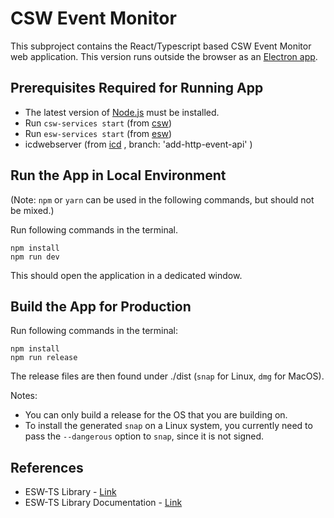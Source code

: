 # CSW Event Monitor

This subproject contains the React/Typescript based CSW Event Monitor web application.
This version runs outside the browser as an [Electron app](https://www.electronjs.org/).

## Prerequisites Required for Running App

* The latest version of [Node.js](https://nodejs.org/en/download/package-manager/) must be installed.
* Run `csw-services start` (from [csw](https://github.com/tmtsoftware/csw))
* Run `esw-services start` (from [esw](https://github.com/tmtsoftware/esw))
* icdwebserver (from [icd](https://github.com/tmtsoftware/icd) , branch: 'add-http-event-api' )

## Run the App in Local Environment

(Note: `npm` or `yarn` can be used in the following commands, but should not be mixed.)

Run following commands in the terminal.
```
npm install
npm run dev
```

This should open the application in a dedicated window.

## Build the App for Production

Run following commands in the terminal:
```
npm install
npm run release
```

The release files are then found under ./dist (`snap` for Linux, `dmg` for MacOS).

Notes:

* You can only build a release for the OS that you are building on.
* To install the generated `snap` on a Linux system, you currently need to pass the `--dangerous` option to `snap`, since it is not signed.

## References
- ESW-TS Library - [Link](https://tmtsoftware/esw-ts/)
- ESW-TS Library Documentation - [Link](https://tmtsoftware.github.io/esw-ts/)
